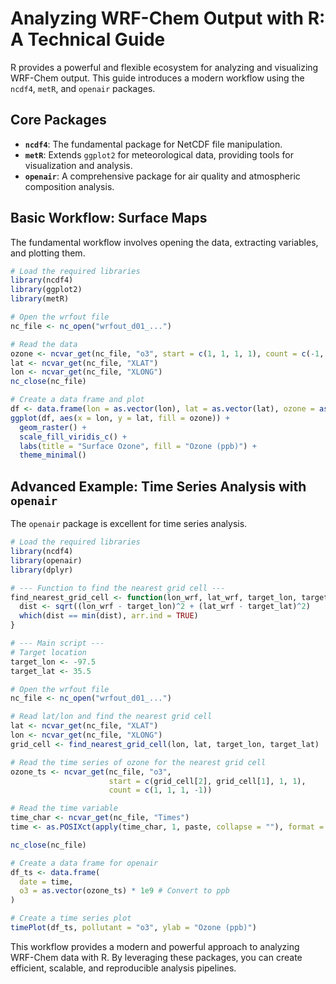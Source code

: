 # Analyzing WRF-Chem Output with R: A Technical Guide

R provides a powerful and flexible ecosystem for analyzing and visualizing WRF-Chem output. This guide introduces a modern workflow using the `ncdf4`, `metR`, and `openair` packages.

## Core Packages

-   **`ncdf4`**: The fundamental package for NetCDF file manipulation.
-   **`metR`**: Extends `ggplot2` for meteorological data, providing tools for visualization and analysis.
-   **`openair`**: A comprehensive package for air quality and atmospheric composition analysis.

## Basic Workflow: Surface Maps

The fundamental workflow involves opening the data, extracting variables, and plotting them.

```R
# Load the required libraries
library(ncdf4)
library(ggplot2)
library(metR)

# Open the wrfout file
nc_file <- nc_open("wrfout_d01_...")

# Read the data
ozone <- ncvar_get(nc_file, "o3", start = c(1, 1, 1, 1), count = c(-1, -1, 1, 1))
lat <- ncvar_get(nc_file, "XLAT")
lon <- ncvar_get(nc_file, "XLONG")
nc_close(nc_file)

# Create a data frame and plot
df <- data.frame(lon = as.vector(lon), lat = as.vector(lat), ozone = as.vector(ozone) * 1e9)
ggplot(df, aes(x = lon, y = lat, fill = ozone)) +
  geom_raster() +
  scale_fill_viridis_c() +
  labs(title = "Surface Ozone", fill = "Ozone (ppb)") +
  theme_minimal()
```

## Advanced Example: Time Series Analysis with `openair`

The `openair` package is excellent for time series analysis.

```R
# Load the required libraries
library(ncdf4)
library(openair)
library(dplyr)

# --- Function to find the nearest grid cell ---
find_nearest_grid_cell <- function(lon_wrf, lat_wrf, target_lon, target_lat) {
  dist <- sqrt((lon_wrf - target_lon)^2 + (lat_wrf - target_lat)^2)
  which(dist == min(dist), arr.ind = TRUE)
}

# --- Main script ---
# Target location
target_lon <- -97.5
target_lat <- 35.5

# Open the wrfout file
nc_file <- nc_open("wrfout_d01_...")

# Read lat/lon and find the nearest grid cell
lat <- ncvar_get(nc_file, "XLAT")
lon <- ncvar_get(nc_file, "XLONG")
grid_cell <- find_nearest_grid_cell(lon, lat, target_lon, target_lat)

# Read the time series of ozone for the nearest grid cell
ozone_ts <- ncvar_get(nc_file, "o3",
                      start = c(grid_cell[2], grid_cell[1], 1, 1),
                      count = c(1, 1, 1, -1))

# Read the time variable
time_char <- ncvar_get(nc_file, "Times")
time <- as.POSIXct(apply(time_char, 1, paste, collapse = ""), format = "%Y-%m-%d_%H:%M:%S")

nc_close(nc_file)

# Create a data frame for openair
df_ts <- data.frame(
  date = time,
  o3 = as.vector(ozone_ts) * 1e9 # Convert to ppb
)

# Create a time series plot
timePlot(df_ts, pollutant = "o3", ylab = "Ozone (ppb)")
```

This workflow provides a modern and powerful approach to analyzing WRF-Chem data with R. By leveraging these packages, you can create efficient, scalable, and reproducible analysis pipelines.